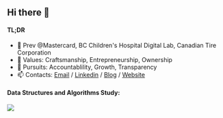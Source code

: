 ## Hi there 👋
#### TL;DR
- 👣 Prev @Mastercard, BC Children's Hospital Digital Lab, Canadian Tire Corporation
- 💎 Values: Craftsmanship, Entrepreneurship, Ownership
- 🌱 Pursuits: Accountablility, Growth, Transparency
- 📫 Contacts: [Email](mailto:dlee.dev365@gmail.com) / [Linkedin](https://www.linkedin.com/in/dleedev365) / [Blog](https://dev.to/dleedev365) / [Website](https://dleedev365.github.io)
#### Data Structures and Algorithms Study:
![](https://leetcard.jacoblin.cool/dlee0528?ext=heatmap)
